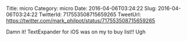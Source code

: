 Title: micro
Category: micro
Date: 2016-04-06T03:24:22
Slug: 2016-04-06T03:24:22
TwitterId: 717553508715659265
TweetUrl: https://twitter.com/mark_philpot/status/717553508715659265

Damn it! TextExpander for iOS was on my to buy list!! Ugh